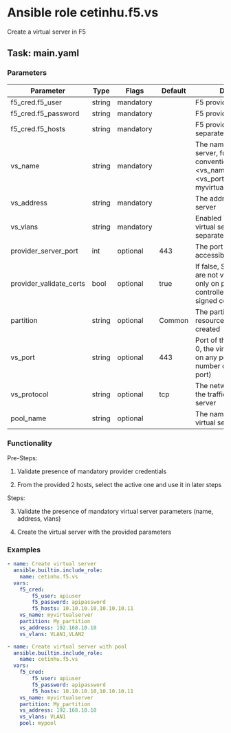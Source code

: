 # Ansible role cetinhu.f5.vs

Create a virtual server in F5 

## Task: main.yaml

### Parameters

| Parameter | Type | Flags | Default | Description |
| --- | --- | --- | --- | --- |
| f5_cred.f5_user | string | mandatory | | F5 provider user |
| f5_cred.f5_password | string | mandatory | | F5 provider password |
| f5_cred.f5_hosts | string | mandatory | | F5 provider hosts (comma separated list, 2 items) |
| vs_name | string | mandatory | | The name of the virtual server, full name convention: <vs_name>_<vs_protocol><vs_port>_vs, e.g.: myvirtualserver_tcp443_vs |
| vs_address | string | mandatory | | The address of the virtual server |
| vs_vlans | string | mandatory | | Enabled VLANs for the virtual server. Comma separated list |
| provider_server_port | int | optional | 443 | The port the hosts are accessible on |
| provider_validate_certs | bool | optional | true | If false, SSL certificates are not validated. Use this only on personally controlled sites using self-signed certificates. |
| partition | string | optional | Common | The partition in which the resources should be created |
| vs_port | string | optional | 443 | Port of the virtual server. If 0, the virtual server listens on any port. (can be a number or the name of the port) |
| vs_protocol | string | optional | tcp | The network protocol for the traffic on the virtual server |
| pool_name | string | optional | | The name of the pool the virtual server should use |

### Functionality

Pre-Steps:

1. Validate presence of mandatory provider credentials

2. From the provided 2 hosts, select the active one and use it in later steps

Steps:



3. Validate the presence of mandatory virtual server parameters (name, address, vlans)

4. Create the virtual server with the provided parameters

### Examples

```yaml
- name: Create virtual server
  ansible.builtin.include_role:
    name: cetinhu.f5.vs
  vars:
    f5_cred:
        f5_user: apiuser
        f5_password: apipassword
        f5_hosts: 10.10.10.10,10.10.10.11
    vs_name: myvirtualserver
    partition: My_partition
    vs_address: 192.168.10.10
    vs_vlans: VLAN1,VLAN2
```

```yaml
- name: Create virtual server with pool
  ansible.builtin.include_role:
    name: cetinhu.f5.vs
  vars:
    f5_cred:
        f5_user: apiuser
        f5_password: apipassword
        f5_hosts: 10.10.10.10,10.10.10.11
    vs_name: myvirtualserver
    partition: My_partition
    vs_address: 192.168.10.10
    vs_vlans: VLAN1
    pool: mypool
```
